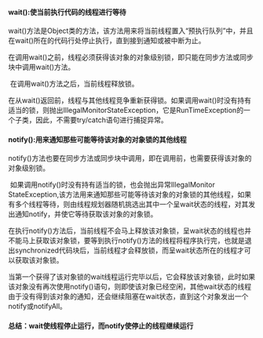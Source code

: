#### wait():使当前执行代码的线程进行等待

​		wait()方法是Object类的方法，该方法用来将当前线程置入“预执行队列”中，并且在wait()所在的代码行处停止执行，直到接到通知或被中断为止。

​		在调用wait()之前，线程必须获得该对象的对象级别锁，即只能在同步方法或同步块中调用wait()方法。

​		在调用wait()方法之后，当前线程释放锁。

​		在从wait()返回前，线程与其他线程竞争重新获得锁。如果调用wait()时没有持有适当的锁，则抛出IllegalMonitorStateException，它是RunTimeException的一个子类，因此，不需要try/catch语句进行捕捉异常。

#### notify():用来通知那些可能等待该对象的对象锁的其他线程

​		notify()方法也要在同步方法或同步块中调用，即在调用前，也需要获得该对象的对象级别锁。

​		如果调用notify()时没有持有适当的锁，也会抛出异常IllegalMonitor StateException,该方法用来通知那些可能等待该对象的对象锁的其他线程，如果有多个线程等待，则由线程规划器随机挑选出其中一个呈wait状态的线程，对其发出通知notify，并使它等待获取该对象的对象锁。

​		在执行notify()方法后，当前线程不会马上释放该对象锁，呈wait状态的线程也并不能马上获取该对象锁，要等到执行notify()方法的线程将程序执行完，也就是退出synchronized代码块后，当前线程才会释放锁，而呈wait状态所在的线程才可以获取该对象锁。

​		当第一个获得了该对象锁的wait线程运行完毕以后，它会释放该对象锁，此时如果该对象没有再次使用notify()语句，则即使该对象已经空闲，其他wait状态的线程由于没有得到该对象的通知，还会继续阻塞在wait状态，直到这个对象发出一个notify或notifyAll。



#### 总结：wait使线程停止运行，而notify使停止的线程继续运行
